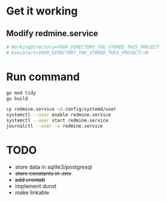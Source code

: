 # Get it working

## Modify redmine.service
```bash
# WorkingDirectory=YOUR_DIRECTORY_YOU_STORED_THIS_PROJECT
# ExecStart=YOUR_DIRECTORY_YOU_STORED_THIS_PROJECT/vN
```

# Run command
```bash
go mod tidy
go build

cp redmine.service ~/.config/systemd/user
systemctl --user enable redmine.service 
systemctl --user start redmine.service 
journalctl --user -u redmine.service
```

# TODO

- store data in sqlite3/postgresql
- <s> store constants in .env </s>
- <s> add crontab </s>
- implement dunst
- make linkable
